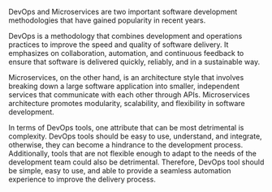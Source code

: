 DevOps and Microservices are two important software development methodologies that have gained popularity in recent years.

DevOps is a methodology that combines development and operations practices to improve the speed and quality of software delivery. It emphasizes on collaboration, automation, and continuous feedback to ensure that software is delivered quickly, reliably, and in a sustainable way.

Microservices, on the other hand, is an architecture style that involves breaking down a large software application into smaller, independent services that communicate with each other through APIs. Microservices architecture promotes modularity, scalability, and flexibility in software development.

In terms of DevOps tools, one attribute that can be most detrimental is complexity. DevOps tools should be easy to use, understand, and integrate, otherwise, they can become a hindrance to the development process. Additionally, tools that are not flexible enough to adapt to the needs of the development team could also be detrimental. Therefore, DevOps tool should be simple, easy to use, and able to provide a seamless automation experience to improve the delivery process.
